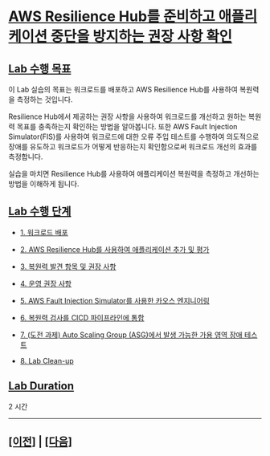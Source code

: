 # [AWS Resilience Hub를 준비하고 애플리케이션 중단을 방지하는 권장 사항 확인]()

## [Lab 수행 목표]()

이 Lab 실습의 목표는 워크로드를 배포하고 AWS Resilience Hub를 사용하여 복원력을 측정하는 것입니다.

Resilience Hub에서 제공하는 권장 사항을 사용하여 워크로드를 개선하고 원하는 복원력 목표를 충족하는지 확인하는 방법을 알아봅니다. 또한 AWS Fault Injection Simulator(FIS)를 사용하여 워크로드에 대한 오류 주입 테스트를 수행하여 의도적으로 장애를 유도하고 워크로드가 어떻게 반응하는지 확인함으로써 워크로드 개선의 효과를 측정합니다.

실습을 마치면 Resilience Hub를 사용하여 애플리케이션 복원력을 측정하고 개선하는 방법을 이해하게 됩니다.

## [Lab 수행 단계]()

-   [1. 워크로드 배포](./1-Deploy-the-Workload.md)

-   [2. AWS Resilience Hub를 사용하여 애플리케이션 추가 및 평가](./2-Add-and-Assess-Application.md)

-   [3. 복원력 발견 항목 및 권장 사항](./3-Resilience-Findings-and-Recommendations.md)

-   [4. 운영 권장 사항](./4-Operational-Recommendations.md)

-   [5. AWS Fault Injection Simulator를 사용한 카오스 엔지니어링](./5-Chaos-Enginnering-with-AWS-Fault-Injection-Simulator.md)

-   [6. 복원력 검사를 CICD 파이프라인에 통합](./6-Integrate-Resilience-Checks-into-CICD-Pipelines.md)

-   [7. (도전 과제) Auto Scaling Group (ASG)에서 발생 가능한 가용 영역 장애 테스트](./7-(Challenge)-Implement-AZ-Outage-In-ASG.md)
  
-   [8. Lab Clean-up](./8-Lab-Clean-up.md)

## [Lab Duration]()
2 시간

<hr>

## [[이전]](../README.md) | [[다음]](./1-Deploy-the-Workload.md)
